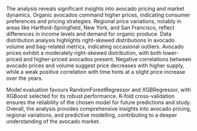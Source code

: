 The analysis reveals significant insights into avocado pricing and market dynamics. Organic avocados command higher prices, indicating consumer
preferences and pricing strategies. Regional price variations, notably in areas like Hartford-Springfield, New York, and San Francisco, reflect 
differences in income levels and demand for organic produce. Data distribution analysis highlights right-skewed distributions in avocado volume and 
bag-related metrics, indicating occasional outliers. Avocado prices exhibit a moderately right-skewed distribution, with both lower-priced and 
higher-priced avocados present. Negative correlations between avocado prices and volume suggest price decreases with higher supply, while a weak 
positive correlation with time hints at a slight price increase over the years. 

Model evaluation favours RandomForestRegressor and XGBRegressor, with XGBoost selected for its robust performance. K-fold cross-validation ensures 
the reliability of the chosen model for future predictions and study. Overall, the analysis provides comprehensive insights into avocado pricing, 
regional variations, and predictive modelling, contributing to a deeper understanding of the avocado market.
